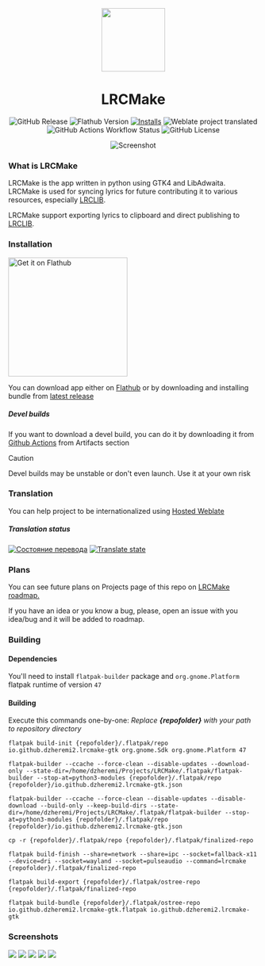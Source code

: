 <div align="center">

<img src="data/icons/hicolor/scalable/apps/io.github.dzheremi2.lrcmake-gtk.svg" width="128" height="128">

# LRCMake
[flathub-url]: https://flathub.org/apps/io.github.dzheremi2.lrcmake-gtk
[installs-img]: https://img.shields.io/flathub/downloads/io.github.dzheremi2.lrcmake-gtk?style=for-the-badge&color=gree&logo=flathub

![GitHub Release](https://img.shields.io/github/v/release/Dzheremi2/LRCMake-GTK?style=for-the-badge&color=000B3C&logo=github)
<img alt="Flathub Version" src="https://img.shields.io/flathub/v/io.github.dzheremi2.lrcmake-gtk?style=for-the-badge&logo=flathub&color=lightblue">
[![Installs][installs-img]][flathub-url]
![Weblate project translated](https://img.shields.io/weblate/progress/lrcmake?style=for-the-badge&logo=weblate&logoColor=white&logoSize=auto&color=magenta&cacheSeconds=600)
<img alt="GitHub Actions Workflow Status" src="https://img.shields.io/github/actions/workflow/status/Dzheremi2/LRCMake-GTK/.github%2Fworkflows%2Fci.yml?style=for-the-badge&logo=github">
![GitHub License](https://img.shields.io/github/license/Dzheremi2/LRCMake-GTK?style=for-the-badge&color=C25D00)

![Screenshot](docs/screenshots/lib.png)

</div>

### What is LRCMake
LRCMake is the app written in python using GTK4 and LibAdwaita. LRCMake is used for syncing lyrics for future contributing it to various resources, especially [LRCLIB](https://lrclib.net).

LRCMake support exporting lyrics to clipboard and direct publishing to [LRCLIB](https://lrclib.net).

### Installation
<a href='https://flathub.org/apps/io.github.dzheremi2.lrcmake-gtk'>
    <img width='240' alt='Get it on Flathub' src='https://flathub.org/api/badge?svg&locale=en'/>
</a>

You can download app either on [Flathub](https://flathub.org/apps/io.github.dzheremi2.lrcmake-gtk) or by downloading and installing bundle from [latest release](https://github.com/Dzheremi2/LRCMake-GTK/releases/latest)

##### *Devel builds*

If you want to download a devel build, you can do it by downloading it from [Github Actions](https://github.com/Dzheremi2/LRCMake-GTK/actions) from Artifacts section

>[!CAUTION]
>Devel builds may be unstable or don't even launch. Use it at your own risk

### Translation
You can help project to be internationalized using [Hosted Weblate](https://hosted.weblate.org/projects/lrcmake/lrcmake/)

##### Translation status

[![Состояние перевода](https://hosted.weblate.org/widget/lrcmake/lrcmake/287x66-black.png)](https://hosted.weblate.org/engage/lrcmake/)
[![Translate state](https://hosted.weblate.org/widget/lrcmake/lrcmake/multi-auto.svg)](https://hosted.weblate.org/engage/lrcmake/)

### Plans
You can see future plans on Projects page of this repo on [LRCMake roadmap.](https://github.com/users/Dzheremi2/projects/2)

If you have an idea or you know a bug, please, open an issue with you idea/bug and it will be added to roadmap.

### Building

#### Dependencies
You'll need to install `flatpak-builder` package and `org.gnome.Platform` flatpak runtime of version `47`

#### Building

Execute this commands one-by-one:
*Replace ***{repofolder}*** with your path to repository directory*

```shell
flatpak build-init {repofolder}/.flatpak/repo io.github.dzheremi2.lrcmake-gtk org.gnome.Sdk org.gnome.Platform 47
```
```shell
flatpak-builder --ccache --force-clean --disable-updates --download-only --state-dir=/home/dzheremi/Projects/LRCMake/.flatpak/flatpak-builder --stop-at=python3-modules {repofolder}/.flatpak/repo {repofolder}/io.github.dzheremi2.lrcmake-gtk.json
```
```shell
flatpak-builder --ccache --force-clean --disable-updates --disable-download --build-only --keep-build-dirs --state-dir=/home/dzheremi/Projects/LRCMake/.flatpak/flatpak-builder --stop-at=python3-modules {repofolder}/.flatpak/repo {repofolder}/io.github.dzheremi2.lrcmake-gtk.json
```
```shell
cp -r {repofolder}/.flatpak/repo {repofolder}/.flatpak/finalized-repo
```
```shell
flatpak build-finish --share=network --share=ipc --socket=fallback-x11 --device=dri --socket=wayland --socket=pulseaudio --command=lrcmake {repofolder}/.flatpak/finalized-repo
```
```shell
flatpak build-export {repofolder}/.flatpak/ostree-repo {repofolder}/.flatpak/finalized-repo
```
```shell
flatpak build-bundle {repofolder}/.flatpak/ostree-repo io.github.dzheremi2.lrcmake-gtk.flatpak io.github.dzheremi2.lrcmake-gtk
```

### Screenshots

![](docs/screenshots/syncing.png)
![](docs/screenshots/file_info.png)
![](docs/screenshots/lib_light.png)
![](docs/screenshots/syncing_light.png)
![](docs/screenshots/file_info_light.png)